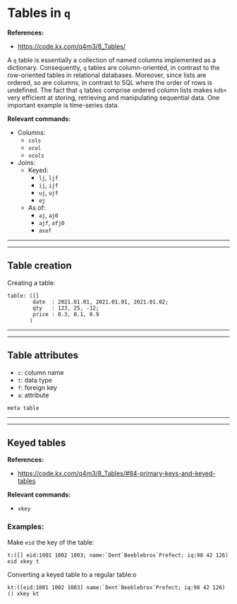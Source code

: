 # Tables in `q`

**References:**
- https://code.kx.com/q4m3/8_Tables/

A `q` table is essentially a collection of named columns implemented as a
dictionary. Consequently, `q` tables are column-oriented, in contrast to the
row-oriented tables in relational databases. Moreover, since lists are ordered,
so are columns, in contrast to SQL where the order of rows is undefined. The
fact that `q` tables comprise ordered column lists makes `kdb+` very efficient at
storing, retrieving and manipulating sequential data. One important example is
time-series data.


**Relevant commands:**
- Columns:
	- `cols`
	- `xcol`
	- `xcols`
- Joins:
	- Keyed:
		- `lj`, `ljf`
		- `ij`, `ijf`
		- `uj`, `ujf`
		- `ej`
	- As of:
		- `aj`, `aj0`
		- `ajf`, `afj0`
		- `asof`


--------------------------------------------------------------------------------------
--------------------------------------------------------------------------------------

## Table creation 

Creating a table:

~~~~
table: ([]
        date  : 2021.01.01, 2021.01.01, 2021.01.02;
        qty   : 123, 25, -12;
        price : 0.3, 0.1, 0.9 
       )
~~~~

--------------------------------------------------------------------------------------
--------------------------------------------------------------------------------------


## Table attributes

- `c`: column name
- `t`: data type
- `f`: foreign key
- `a`: attribute

~~~~
meta table
~~~~

--------------------------------------------------------------------------------------
--------------------------------------------------------------------------------------


## Keyed tables

**References:**
- https://code.kx.com/q4m3/8_Tables/#84-primary-keys-and-keyed-tables

**Relevant commands:**
- `xkey`


### Examples:


Make `eid` the key of the table:

~~~~
t:([] eid:1001 1002 1003; name:`Dent`Beeblebrox`Prefect; iq:98 42 126)
eid xkey t
~~~~


Converting a keyed table to a regular table:o

~~~~
kt:([eid:1001 1002 1003] name:`Dent`Beeblebrox`Prefect; iq:98 42 126)
() xkey kt
~~~~
